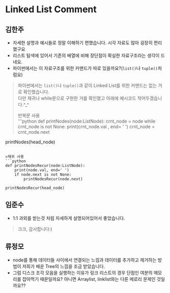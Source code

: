 # Linked List Comment

## 김한주
- 자세한 설명과 예시들로 정말 이해하기 편했습니다. 시각 자료도 많아 굉장히 편리했구요
- 리스트 탐색에 있어서 기존의 배열에 비해 장단점이 확실한 자료구조라는 생각이 드네요.
- 파이썬에서는 이 자료구조를 위한 커맨드가 따로 있을까요?(`list()`나 `tuple()`처럼요)
> 파이썬에서는 `list()`나 `tuple()`과 같이 Linked List를 위한 커맨드는 없는 거로 확인했습니다.  
> 다만 재귀나 while문으로 구현한 거를 확인했고 아래에 예시코드 적어두겠습니다.^_^  
> 
>반복문 사용  
'''python
def printNodes(node:ListNode):
    crnt_node = node
    while crnt_node is not None:
        print(crnt_node.val , end= ' ')
        crnt_node = crnt_node.next
        
printNodes(head_node)
```  

>재귀 사용  
```python
def printNodesRecur(node:ListNode):
    print(node.val, end=' ')
    if node.next is not None:
        printNodesRecur(node.next)
        
printNodesRecur(head_node)
```  

## 임준수 
- 1:1 과외를 받는것 처럼 자세하게 설명되어있어서 좋았습니다.
> 크크, 감사합니다:)

## 류정모
- node를 통해 데이터들 사이에서 연결되는 느낌과 데이터를 추가하고 제거하는 방법이 저희가 배운 Tree의 느낌을 조금 받았습니다.
- 그럼 디스크 조각 모음을 실행하는 이유가 링크 리스트의 경우 단점인 여분의 메모리를 잡아먹기 때문일까요? 아니면 Arraylist, linklist와는 다른 메로리 문제인 것일까요??
